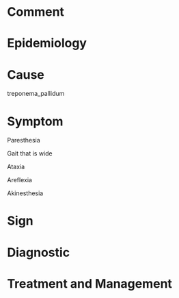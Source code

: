 # Comment

# Epidemiology

# Cause

treponema_pallidum

# Symptom

Paresthesia

Gait that is wide

Ataxia

Areflexia

Akinesthesia

# Sign

# Diagnostic

# Treatment and Management
